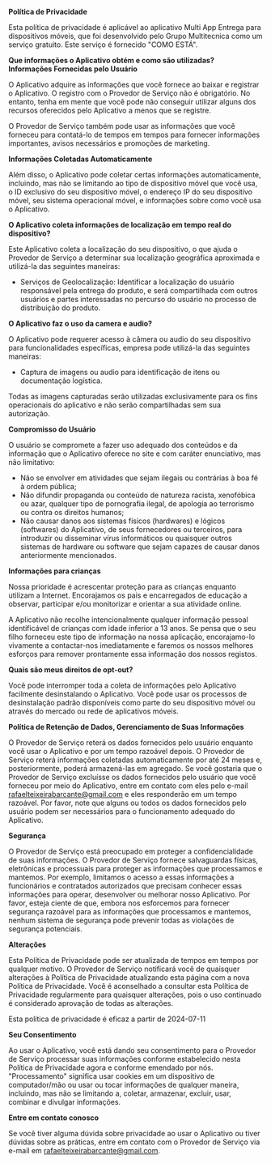 **Política de Privacidade**

Esta política de privacidade é aplicável ao aplicativo Multi App Entrega para dispositivos móveis, que foi desenvolvido pelo Grupo Multitecnica como um serviço gratuito. Este serviço é fornecido "COMO ESTÁ".

**Que informações o Aplicativo obtém e como são utilizadas?**  
**Informações Fornecidas pelo Usuário**

O Aplicativo adquire as informações que você fornece ao baixar e registrar o Aplicativo. O registro com o Provedor de Serviço não é obrigatório. No entanto, tenha em mente que você pode não conseguir utilizar alguns dos recursos oferecidos pelo Aplicativo a menos que se registre.

O Provedor de Serviço também pode usar as informações que você forneceu para contatá-lo de tempos em tempos para fornecer informações importantes, avisos necessários e promoções de marketing.

**Informações Coletadas Automaticamente**

Além disso, o Aplicativo pode coletar certas informações automaticamente, incluindo, mas não se limitando ao tipo de dispositivo móvel que você usa, o ID exclusivo do seu dispositivo móvel, o endereço IP do seu dispositivo móvel, seu sistema operacional móvel, e informações sobre como você usa o Aplicativo.

**O Aplicativo coleta informações de localização em tempo real do dispositivo?**

Este Aplicativo coleta a localização do seu dispositivo, o que ajuda o Provedor de Serviço a determinar sua localização geográfica aproximada e utilizá-la das seguintes maneiras:

*   Serviços de Geolocalização: Identificar a localização do usuário responsável pela entrega do produto, e será compartilhada com outros usuários e partes interessadas no percurso do usuário no processo de distribuição do produto.

**O Aplicativo faz o uso da camera e audio?**

O Aplicativo pode requerer acesso à câmera ou audio do seu dispositivo para funcionalidades específicas, empresa pode utilizá-la das seguintes maneiras:

*   Captura de imagens ou audio para identificação de itens ou documentação logística.
  
Todas as imagens capturadas serão utilizadas exclusivamente para os fins operacionais do aplicativo e não serão compartilhadas sem sua autorização.

**Compromisso do Usuário**

 O usuário se compromete a fazer uso adequado dos conteúdos e da informação que o Aplicativo oferece no site e com caráter enunciativo, mas não limitativo: 
* Não se envolver em atividades que sejam ilegais ou contrárias à boa fé à ordem pública; 
* Não difundir propaganda ou conteúdo de natureza racista, xenofóbica ou azar, qualquer tipo de pornografia ilegal, de apologia ao terrorismo ou contra os direitos humanos; 
* Não causar danos aos sistemas físicos (hardwares) e lógicos (softwares) do Aplicativo, de seus fornecedores ou terceiros, para introduzir ou disseminar vírus informáticos ou quaisquer outros sistemas de hardware ou software que sejam capazes de causar danos anteriormente mencionados.

**Informações para crianças**

Nossa prioridade é acrescentar proteção para as crianças enquanto utilizam a Internet. Encorajamos os pais e encarregados de educação a observar, participar e/ou monitorizar e orientar a sua atividade online.

A Aplicativo não recolhe intencionalmente qualquer informação pessoal identificável de crianças com idade inferior a 13 anos. Se pensa que o seu filho forneceu este tipo de informação na nossa aplicação, encorajamo-lo vivamente a contactar-nos imediatamente e faremos os nossos melhores esforços para remover prontamente essa informação dos nossos registos.

**Quais são meus direitos de opt-out?**

Você pode interromper toda a coleta de informações pelo Aplicativo facilmente desinstalando o Aplicativo. Você pode usar os processos de desinstalação padrão disponíveis como parte do seu dispositivo móvel ou através do mercado ou rede de aplicativos móveis.

**Política de Retenção de Dados, Gerenciamento de Suas Informações**

O Provedor de Serviço reterá os dados fornecidos pelo usuário enquanto você usar o Aplicativo e por um tempo razoável depois. O Provedor de Serviço reterá informações coletadas automaticamente por até 24 meses e, posteriormente, poderá armazená-las em agregado. Se você gostaria que o Provedor de Serviço excluísse os dados fornecidos pelo usuário que você forneceu por meio do Aplicativo, entre em contato com eles pelo e-mail rafaelteixeirabarcante@gmail.com e eles responderão em um tempo razoável. Por favor, note que alguns ou todos os dados fornecidos pelo usuário podem ser necessários para o funcionamento adequado do Aplicativo.

**Segurança**

O Provedor de Serviço está preocupado em proteger a confidencialidade de suas informações. O Provedor de Serviço fornece salvaguardas físicas, eletrônicas e processuais para proteger as informações que processamos e mantemos. Por exemplo, limitamos o acesso a essas informações a funcionários e contratados autorizados que precisam conhecer essas informações para operar, desenvolver ou melhorar nosso Aplicativo. Por favor, esteja ciente de que, embora nos esforcemos para fornecer segurança razoável para as informações que processamos e mantemos, nenhum sistema de segurança pode prevenir todas as violações de segurança potenciais.

**Alterações**

Esta Política de Privacidade pode ser atualizada de tempos em tempos por qualquer motivo. O Provedor de Serviço notificará você de quaisquer alterações à Política de Privacidade atualizando esta página com a nova Política de Privacidade. Você é aconselhado a consultar esta Política de Privacidade regularmente para quaisquer alterações, pois o uso continuado é considerado aprovação de todas as alterações.

Esta política de privacidade é eficaz a partir de 2024-07-11

**Seu Consentimento**

Ao usar o Aplicativo, você está dando seu consentimento para o Provedor de Serviço processar suas informações conforme estabelecido nesta Política de Privacidade agora e conforme emendado por nós. "Processamento" significa usar cookies em um dispositivo de computador/mão ou usar ou tocar informações de qualquer maneira, incluindo, mas não se limitando a, coletar, armazenar, excluir, usar, combinar e divulgar informações.

**Entre em contato conosco**

Se você tiver alguma dúvida sobre privacidade ao usar o Aplicativo ou tiver dúvidas sobre as práticas, entre em contato com o Provedor de Serviço via e-mail em rafaelteixeirabarcante@gmail.com.

